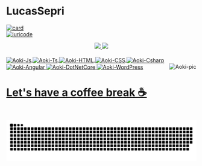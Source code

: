# LucasSepri

[![card](https://github-readme-stats.vercel.app/api?username=LucasSepri&theme=radical)](https://github.com/FabioNeves28/)<br>
[![iuricode](https://github-readme-stats.vercel.app/api/top-langs/?username=LucasSepri&hide=html&layout=compact=true&theme=radical)](https://github.com/LucasSerpri/)


<div align="center">
  
  <!--   <a href="https://github.com/LeoAoki"> -->
  <a href="https://leonardo-aoki.vercel.app">
    
  <img height="165em" src="https://github-readme-stats.vercel.app/api?username=LeoAoki&show_icons=true&theme=dark&include_all_commits=true&count_private=true"/>
  <img height="165em" src="https://github-readme-stats.vercel.app/api/top-langs/?username=LeoAoki&layout=compact&langs_count=7&theme=dark"/>
    
  <!--   <img height="165em" src="https://github-readme-stats.vercel.app/api?username=LeoAoki&show_icons=true&theme=radical&include_all_commits=true&count_private=true"/> -->
  <!--   <img height="165em" src="https://github-readme-stats.vercel.app/api/top-langs/?username=LeoAoki&layout=compact&langs_count=7&theme=radical"/> -->
    
  <!--   <img height="165em" src="https://github-readme-stats.vercel.app/api?username=LeoAoki&show_icons=true&theme=merko&include_all_commits=true&count_private=true"/> -->
  <!--   <img height="165em" src="https://github-readme-stats.vercel.app/api/top-langs/?username=LeoAoki&layout=compact&langs_count=7&theme=merko"/> -->
    
  <!--   <img height="165em" src="https://github-readme-stats.vercel.app/api?username=LeoAoki&show_icons=true&theme=gruvbox&include_all_commits=true&count_private=true"/> -->
  <!--   <img height="165em" src="https://github-readme-stats.vercel.app/api/top-langs/?username=LeoAoki&layout=compact&langs_count=7&theme=gruvbox"/> -->
    
  <!--   <img height="165em" src="https://github-readme-stats.vercel.app/api?username=LeoAoki&show_icons=true&theme=tokyonight&include_all_commits=true&count_private=true"/> -->
  <!--   <img height="165em" src="https://github-readme-stats.vercel.app/api/top-langs/?username=LeoAoki&layout=compact&langs_count=7&theme=tokyonight"/>     -->
    
  <!--   <img height="165em" src="https://github-readme-stats.vercel.app/api?username=LeoAoki&show_icons=true&theme=onedark&include_all_commits=true&count_private=true"/> -->
  <!--   <img height="165em" src="https://github-readme-stats.vercel.app/api/top-langs/?username=LeoAoki&layout=compact&langs_count=7&theme=onedark"/> -->
    
  <!--   <img height="165em" src="https://github-readme-stats.vercel.app/api?username=LeoAoki&show_icons=true&theme=cobalt&include_all_commits=true&count_private=true"/> -->
  <!--   <img height="165em" src="https://github-readme-stats.vercel.app/api/top-langs/?username=LeoAoki&layout=compact&langs_count=7&theme=cobalt"/> -->
    
  <!--   <img height="165em" src="https://github-readme-stats.vercel.app/api?username=LeoAoki&show_icons=true&theme=synthwave&include_all_commits=true&count_private=true"/> -->
  <!--   <img height="165em" src="https://github-readme-stats.vercel.app/api/top-langs/?username=LeoAoki&layout=compact&langs_count=7&theme=synthwave"/> -->
    
  <!--   <img height="165em" src="https://github-readme-stats.vercel.app/api?username=LeoAoki&show_icons=true&theme=highcontrast&include_all_commits=true&count_private=true"/> -->
  <!--   <img height="165em" src="https://github-readme-stats.vercel.app/api/top-langs/?username=LeoAoki&layout=compact&langs_count=7&theme=highcontrast"/> -->
    
  <!--   <img height="165em" src="https://github-readme-stats.vercel.app/api?username=LeoAoki&show_icons=true&theme=dracula&include_all_commits=true&count_private=true"/> -->
  <!--   <img height="165em" src="https://github-readme-stats.vercel.app/api/top-langs/?username=LeoAoki&layout=compact&langs_count=7&theme=dracula"/>     -->
    
  <!-- https://github.com/anuraghazra/github-readme-stats -->
</div>
  
<div style="display: inline_block"><br>
  
  <!-- https://devicon.dev -->
  <img align="center" alt="Aoki-Js" height="30" width="40" src="https://cdn.jsdelivr.net/gh/devicons/devicon/icons/javascript/javascript-plain.svg">
  <img align="center" alt="Aoki-Ts" height="30" width="40" src="https://cdn.jsdelivr.net/gh/devicons/devicon/icons/typescript/typescript-plain.svg">
  <img align="center" alt="Aoki-HTML" height="30" width="40" src="https://cdn.jsdelivr.net/gh/devicons/devicon/icons/html5/html5-plain.svg">
  <img align="center" alt="Aoki-CSS" height="30" width="40" src="https://cdn.jsdelivr.net/gh/devicons/devicon/icons/css3/css3-plain.svg">
  <img align="center" alt="Aoki-Csharp" height="30" width="40" src="https://cdn.jsdelivr.net/gh/devicons/devicon/icons/csharp/csharp-plain.svg">
  <img align="center" alt="Aoki-Angular" height="30" width="40" src="https://cdn.jsdelivr.net/gh/devicons/devicon/icons/angularjs/angularjs-plain.svg">
  <img align="center" alt="Aoki-DotNetCore" height="30" width="40" src="https://cdn.jsdelivr.net/gh/devicons/devicon/icons/dotnetcore/dotnetcore-original.svg">
  <img align="center" alt="Aoki-WordPress" height="30" width="40" src="https://cdn.jsdelivr.net/gh/devicons/devicon/icons/wordpress/wordpress-plain.svg">
  <img align="right" alt="Aoki-pic" height="150" src="https://i.picasion.com/pic91/8c2bce3509b8b9fb79fe6fe430024741.gif">
  
</div>

##

# Let's have a coffee break ☕

![Snake animation](https://github.com/LeoAoki/LeoAoki/blob/output/github-contribution-grid-snake.svg)
